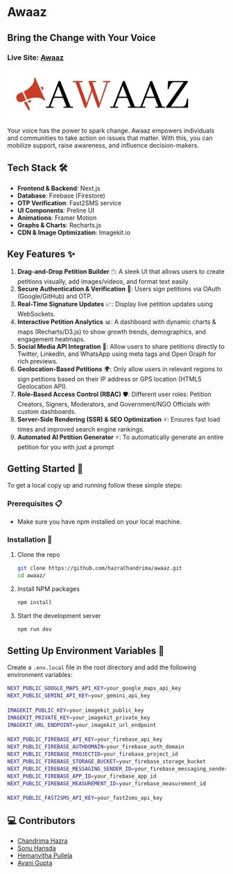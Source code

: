 # Awaaz 
## Bring the Change with Your Voice 
### Live Site: [Awaaz](https://awaaz-alpha.vercel.app/)


![Awaaz Logo](./public/assets/logo.jpeg)

Your voice has the power to spark change. Awaaz empowers individuals and communities to take action on issues that matter. With this, you can mobilize support, raise awareness, and influence decision-makers.

## Tech Stack 🛠️

- **Frontend & Backend**: Next.js
- **Database**: Firebase (Firestore)
- **OTP Verification**: Fast2SMS service
- **UI Components**: Preline UI
- **Animations**: Framer Motion
- **Graphs & Charts**: Recharts.js
- **CDN & Image Optimization**: Imagekit.io


## Key Features ✨

1. **Drag-and-Drop Petition Builder** 🖱️: A sleek UI that allows users to create petitions visually, add images/videos, and format text easily.
2. **Secure Authentication & Verification** 🔐: Users sign petitions via OAuth (Google/GitHub) and OTP.
3. **Real-Time Signature Updates** 📈: Display live petition updates using WebSockets.
4. **Interactive Petition Analytics** 📊: A dashboard with dynamic charts & maps (Recharts/D3.js) to show growth trends, demographics, and engagement heatmaps.
5. **Social Media API Integration** 📱: Allow users to share petitions directly to Twitter, LinkedIn, and WhatsApp using meta tags and Open Graph for rich previews.
6. **Geolocation-Based Petitions** 🌍: Only allow users in relevant regions to sign petitions based on their IP address or GPS location (HTML5 Geolocation API).
7. **Role-Based Access Control (RBAC)** 🛡️: Different user roles: Petition Creators, Signers, Moderators, and Government/NGO Officials with custom dashboards.
8. **Server-Side Rendering (SSR) & SEO Optimization** ⚡: Ensures fast load times and improved search engine rankings.
9. **Automated AI Petition Generator** ⚡: To automatically generate an entire petition for you with just a prompt

## Getting Started 🚀

To get a local copy up and running follow these simple steps:

### Prerequisites 📋

- Make sure you have npm installed on your local machine.

### Installation 🔧

1. Clone the repo
   ```sh
   git clone https://github.com/hazraChandrima/awaaz.git
   cd awaaz/
   ```
2. Install NPM packages
   ```sh
   npm install
   ```
3. Start the development server
   ```sh
   npm run dev
   ```


## Setting Up Environment Variables 🔑

Create a `.env.local` file in the root directory and add the following environment variables:

```sh
NEXT_PUBLIC_GOOGLE_MAPS_API_KEY=your_google_maps_api_key
NEXT_PUBLIC_GEMINI_API_KEY=your_gemini_api_key

IMAGEKIT_PUBLIC_KEY=your_imagekit_public_key
IMAGEKIT_PRIVATE_KEY=your_imagekit_private_key
IMAGEKIT_URL_ENDPOINT=your_imagekit_url_endpoint

NEXT_PUBLIC_FIREBASE_API_KEY=your_firebase_api_key
NEXT_PUBLIC_FIREBASE_AUTHDOMAIN=your_firebase_auth_domain
NEXT_PUBLIC_FIREBASE_PROJECTID=your_firebase_project_id
NEXT_PUBLIC_FIREBASE_STORAGE_BUCKET=your_firebase_storage_bucket
NEXT_PUBLIC_FIREBASE_MESSAGING_SENDER_ID=your_firebase_messaging_sender_id
NEXT_PUBLIC_FIREBASE_APP_ID=your_firebase_app_id
NEXT_PUBLIC_FIREBASE_MEASUREMENT_ID=your_firebase_measurement_id

NEXT_PUBLIC_FAST2SMS_API_KEY=your_fast2sms_api_key
```


## 💻 Contributors

- [Chandrima Hazra](https://github.com/hazraChandrima)
- [Sonu Hansda](https://github.com/Sonu-Hansda)
- [Hemanvitha Pullela](https://github.com/hemanvithapullela0456)
- [Avani Gupta](https://github.com/guptaavani111)
